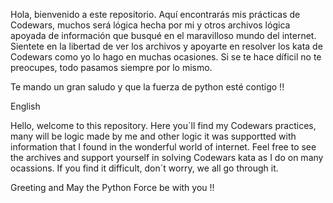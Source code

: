 Hola, bienvenido a este repositorio. 
Aquí encontrarás mis prácticas de Codewars, muchos será lógica hecha por mi y otros archivos lógica apoyada de información que busqué en el maravilloso mundo del internet. 
Sientete en la libertad de ver los archivos y apoyarte en resolver los kata de Codewars como yo lo hago en muchas ocasiones.
Si se te hace díficil no te preocupes, todo pasamos siempre por lo mismo.

Te mando un gran saludo y que la fuerza de python esté contigo !!

English

Hello, welcome to this repository.
Here you´ll find my Codewars practices, many will be logic made by me and other logic it was supportted with information that I found in the wonderful world of internet.
Feel free to see the archives and support yourself in solving Codewars kata as I do on many  ocassions.
If you find it difficult, don´t worry, we all go through it.

Greeting and May the Python Force be with you !!
